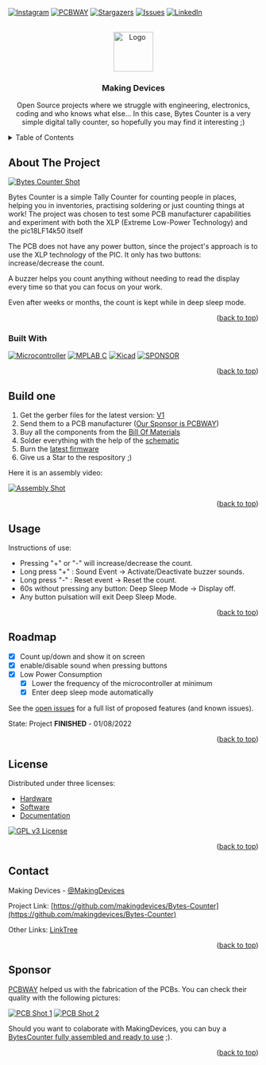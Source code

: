 <!-- Improved compatibility of back to top link: See: https://github.com/othneildrew/Best-README-Template/pull/73 -->
<a name="readme-top"></a>
<!--
*** Thanks for checking out the Best-README-Template. If you have a suggestion
*** that would make this better, please fork the repo and create a pull request
*** or simply open an issue with the tag "enhancement".
*** Don't forget to give the project a star!
*** Thanks again! Now go create something AMAZING! :D
-->



<!-- PROJECT SHIELDS -->
<!--
*** I'm using markdown "reference style" links for readability.
*** Reference links are enclosed in brackets [ ] instead of parentheses ( ).
*** See the bottom of this document for the declaration of the reference variables
*** for contributors-url, forks-url, etc. This is an optional, concise syntax you may use.
*** https://www.markdownguide.org/basic-syntax/#reference-style-links
-->
[![Instagram][ig-shield]][ig-url]
[![PCBWAY][sponsor-shield]][sponsor-url]
[![Stargazers][stars-shield]][stars-url]
[![Issues][issues-shield]][issues-url]
[![LinkedIn][linkedin-shield]][linkedin-url]



<!-- PROJECT LOGO -->
<br />
<div align="center">
  <a href="https://makingdevices.com/links/">
    <img src="images/logo.png" alt="Logo" width="80" height="80">
  </a>

<h3 align="center">Making Devices</h3>

  <p align="center">
    Open Source projects where we struggle with engineering, electronics, coding and who knows what else... In this case, Bytes Counter is a very simple digital tally counter, so hopefully you may find it interesting ;)
  </p>
</div>



<!-- TABLE OF CONTENTS -->
<details>
  <summary>Table of Contents</summary>
  <ol>
    <li>
      <a href="#about-the-project">About The Project</a>
      <ul>
        <li><a href="#built-with">Built With</a></li>
      </ul>
    </li>
    <li>
      <a href="#Build-one">Build one</a>
      <ul>
      </ul>
    </li>
    <li><a href="#usage">Usage</a></li>
    <li><a href="#roadmap">Roadmap</a></li>
    <li><a href="#license">License</a></li>
    <li><a href="#contact">Contact</a></li>
    <li><a href="#Sponsor">Sponsor</a></li>
  </ol>
</details>



<!-- ABOUT THE PROJECT -->
## About The Project

[![Bytes Counter Shot][product-screenshot]](https://makingdevices.com/Bytes-Counter)

Bytes Counter is a simple Tally Counter for counting people in places, helping you in inventories, practising soldering or just counting things at work! The project was chosen to test some PCB manufacturer capabilities and experiment with both the XLP (Extreme Low-Power Technology) and the pic18LF14k50 itself

The PCB does not have any power button, since the project's approach is to use the XLP technology of the PIC. It only has two buttons: increase/decrease the count.

A buzzer helps you count anything without needing to read the display every time so that you can focus on your work.

Even after weeks or months, the count is kept while in deep sleep mode.

<p align="right">(<a href="#readme-top">back to top</a>)</p>

### Built With

[![Microcontroller][PIC]][PIC-url]
[![MPLAB C][MPLAB-C]][MPLAB-C-url]
[![Kicad][kicad-shield]][kicad-url]
[![SPONSOR][sponsor-icon]][sponsor-url]

<p align="right">(<a href="#readme-top">back to top</a>)</p>

<!-- GETTING STARTED -->

## Build one

1. Get the gerber files for the latest version: [V1](https://github.com/makingdevices/Bytes-Counter/blob/main/v1/Gerber/BytesCounterV1.zip) 
2. Send them to a PCB manufacturer ([Our Sponsor is PCBWAY][sponsor-url])
3. Buy all the components from the [Bill Of Materials](https://github.com/makingdevices/Bytes-Counter/blob/main/v1/BytesCounter_BOM.xlsx)
4. Solder everything with the help of the [schematic](https://github.com/makingdevices/Bytes-Counter/blob/main/v1/schematicv1.pdf)
5. Burn the [latest firmware](https://github.com/makingdevices/Bytes-Counter/blob/main/v1/Simulation/Bytes_Counter.hex)
6. Give us a Star to the respository ;)

Here it is an assembly video:

[![Assembly Shot][YT-screenshot]](https://www.youtube.com/watch?v=Gu0cR_CFLYs)

<p align="right">(<a href="#readme-top">back to top</a>)</p>

<!-- USAGE EXAMPLES -->
## Usage

Instructions of use:

- Pressing "+" or "-" will increase/decrease the count.
- Long press "+" : Sound Event -> Activate/Deactivate buzzer sounds.
- Long press "-" : Reset event -> Reset the count.
- 60s without pressing any button: Deep Sleep Mode -> Display off.
- Any button pulsation will exit Deep Sleep Mode.

<p align="right">(<a href="#readme-top">back to top</a>)</p>

<!-- ROADMAP -->
## Roadmap

- [x] Count up/down and show it on screen
- [x] enable/disable sound when pressing buttons
- [x] Low Power Consumption
    - [x] Lower the frequency of the microcontroller at minimum
    - [x] Enter deep sleep mode automatically

See the [open issues](https://github.com/makingdevices/Bytes-Counter/issues) for a full list of proposed features (and known issues).

State: Project <b>FINISHED</b> - 01/08/2022

<p align="right">(<a href="#readme-top">back to top</a>)</p>

<!-- LICENSE -->
## License

Distributed under three licenses:
- [Hardware](/License/HW_cern_ohl_s_v2.pdf)
- [Software](/License/SW_GPLv3.0.txt)
- [Documentation](/License/Documentation_CC-BY-SA-4.0.txt)

[![GPL v3 License][license-shield]][license-url] 
<p align="right">(<a href="#readme-top">back to top</a>)</p>

<!-- CONTACT -->
## Contact

Making Devices - [@MakingDevices](https://www.instagram.com/makingdevices/)

Project Link: [https://github.com/makingdevices/Bytes-Counter](https://github.com/makingdevices/Bytes-Counter)

Other Links: [LinkTree](https://makingdevices.com/links/)


<p align="right">(<a href="#readme-top">back to top</a>)</p>

<!-- Sponsor -->
## Sponsor

[PCBWAY](https://www.pcbway.com/?from=makingdevices) helped us with the fabrication of the PCBs. You can check their quality with the following pictures:

[![PCB Shot 1][pcb_pic1]](https://www.pcbway.com/?from=makingdevices)
[![PCB Shot 2][pcb_pic2]](https://www.pcbway.com/?from=makingdevices)

Should you want to colaborate with MakingDevices, you can buy a [BytesCounter fully assembled and ready to use](https://www.pcbway.com/project/gifts_detail/Bytes_Counter_v1_0_4c88cb45.html) ;).


<p align="right">(<a href="#readme-top">back to top</a>)</p>


<!-- MARKDOWN LINKS & IMAGES -->
<!-- https://www.markdownguide.org/basic-syntax/#reference-style-links -->
[contributors-shield]: https://img.shields.io/github/contributors/makingdevices/Bytes-Counter.svg?style=for-the-badge
[contributors-url]: https://github.com/makingdevices/Bytes-Counter/graphs/contributors
[forks-shield]: https://img.shields.io/github/forks/makingdevices/Bytes-Counter.svg?style=for-the-badge
[forks-url]: https://github.com/makingdevices/Bytes-Counter/network/members
[stars-shield]: https://img.shields.io/github/stars/makingdevices/Bytes-Counter.svg?style=for-the-badge
[stars-url]: https://github.com/makingdevices/Bytes-Counter/stargazers
[issues-shield]: https://img.shields.io/github/issues/makingdevices/Bytes-Counter.svg?style=for-the-badge
[issues-url]: https://github.com/makingdevices/Bytes-Counter/issues
[license-shield]: /images/license.png
[license-url]: https://github.com/makingdevices/Bytes-Counter/tree/main/License
[linkedin-shield]: https://img.shields.io/badge/-LinkedIn-black.svg?style=for-the-badge&logo=linkedin&colorB=555
[linkedin-url]: https://www.linkedin.com/company/making-devices/
[sponsor-shield]: https://img.shields.io/badge/SPONSOR-PCBWAY-black.svg?style=for-the-badge&colorB=1200
[sponsor-url]: https://www.pcbway.com/?from=makingdevices
[sponsor-screenshot]: /images/PCB_sponsor.png
[product-screenshot]: images/screenshot.jpg
[pcb_pic1]: images/bytescounter_pcb_1.jpg
[pcb_pic2]: images/bytescounter_pcb_2.jpg
[PIC]: https://img.shields.io/badge/PIC18LF14K50-000000?style=for-the-badge
[PIC-url]: http://ww1.microchip.com/downloads/en/devicedoc/40001350f.pdf
[kicad-shield]: https://img.shields.io/badge/kicad-0b03fc?style=for-the-badge&logo=kicad&logoColor=white
[kicad-url]: https://www.kicad.org/
[YT-screenshot]: images/YT_assembly.PNG
[sponsor-icon]:  https://img.shields.io/badge/-PCBWAY-black.svg?style=for-the-badge&colorB=1200
[ig-shield]: https://img.shields.io/badge/instagram-a83297?style=for-the-badge&logo=instagram&logoColor=white
[ig-url]: https://www.instagram.com/makingdevices/
[MPLAB-C]: https://img.shields.io/badge/MPLAB%20C18-DD0031?style=for-the-badge&logo=C&logoColor=white
[MPLAB-C-url]: https://www.microchip.com/en-us/development-tool/SW006011
[Svelte.dev]: https://img.shields.io/badge/Svelte-4A4A55?style=for-the-badge&logo=svelte&logoColor=FF3E00
[Svelte-url]: https://svelte.dev/
[Laravel.com]: https://img.shields.io/badge/Laravel-FF2D20?style=for-the-badge&logo=laravel&logoColor=white
[Laravel-url]: https://laravel.com
[Bootstrap.com]: https://img.shields.io/badge/Bootstrap-563D7C?style=for-the-badge&logo=bootstrap&logoColor=white
[Bootstrap-url]: https://getbootstrap.com
[JQuery.com]: https://img.shields.io/badge/jQuery-0769AD?style=for-the-badge&logo=jquery&logoColor=white
[JQuery-url]: https://jquery.com 
